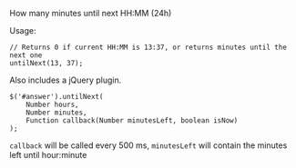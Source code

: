 How many minutes until next HH:MM (24h)

Usage:

	// Returns 0 if current HH:MM is 13:37, or returns minutes until the next one
	untilNext(13, 37); 

Also includes a jQuery plugin.

    $('#answer').untilNext(
		Number hours, 
		Number minutes, 
		Function callback(Number minutesLeft, boolean isNow) 
	);

`callback` will be called every 500 ms, `minutesLeft` will contain the minutes left until hour:minute

